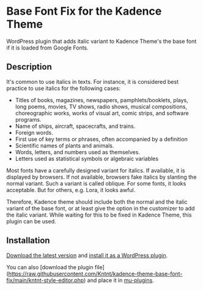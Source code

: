 # Base Font Fix for the Kadence Theme

WordPress plugin that adds italic variant to Kadence Theme's the base font if it is loaded from Google Fonts.

## Description

It's common to use italics in texts. For instance, it is considered best
practice to use italics for the following cases:

  - Titles of books, magazines, newspapers, pamphlets/booklets, plays,
    long poems, movies, TV shows, radio shows, musical compositions,
    choreographic works, works of visual art, comic strips, and
    software programs.
  - Name of ships, aircraft, spacecrafts, and trains.
  - Foreign words.
  - First use of key terms or phrases, often accompanied by a definition
  - Scientific names of plants and animals.
  - Words, letters, and numbers used as themselves.
  - Letters used as statistical symbols or algebraic variables

Most fonts have a carefully designed variant for italics. If available,
it is displayed by browsers. If not available, browsers fake italics by
slanting the normal variant. Such a variant is called oblique. For some
fonts, it looks acceptable. But for others, e.g. Lora, it looks awful.

Therefore, Kadence theme should include both the normal and the italic
variant of the base font, or at least give the option in the customizer to
add the italic variant. While waiting for this to be fixed in Kadence Theme,
this plugin can be used.

## Installation

[Download the latest version](https://github.com/Kntnt/kadence-theme-base-font-fix/releases/latest) and [install it as a WordPress plugin](https://wordpress.org/support/article/managing-plugins/#manual-upload-via-wordpress-admin).

You can also [download the plugin file] (https://raw.githubusercontent.com/Kntnt/kadence-theme-base-font-fix/main/kntnt-style-editor.php) and place it in [mu-plugins](https://wordpress.org/support/article/must-use-plugins/).
